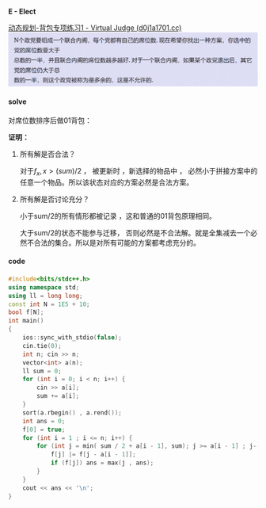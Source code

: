 **E - Elect**

 [动态规划-背包专项练习1 - Virtual Judge (d0j1a1701.cc)](https://vjudge.d0j1a1701.cc/contest/550928#problem/E)![image-20230331095703023](image-20230331095703023.png)



#### solve

对席位数排序后做01背包：

**证明：**

1. 所有解是否合法？

   对于$f_{x} , x\gt (sum)/2$ ， 被更新时 ，新选择的物品中 ， 必然小于拼接方案中的任意一个物品。所以该状态对应的方案必然是合法方案。

2. 所有解是否讨论充分？

   小于sum/2的所有情形都被记录 ，这和普通的01背包原理相同。

   大于sum/2的状态不能参与迁移， 否则必然是不合法解。就是全集减去一个必然不合法的集合。所以是对所有可能的方案都考虑充分的。 

#### code

```cpp
#include<bits/stdc++.h>
using namespace std;
using ll = long long;
const int N = 1E5 + 10;
bool f[N];
int main()
{
	ios::sync_with_stdio(false);
	cin.tie(0);
	int n; cin >> n;
	vector<int> a(n);
	ll sum = 0;
	for (int i = 0; i < n; i++) {
		cin >> a[i];
		sum += a[i];
	}
	sort(a.rbegin() , a.rend());
	int ans = 0;
	f[0] = true;
	for (int i = 1 ; i <= n; i++) {
		for (int j = min( sum / 2 + a[i - 1], sum); j >= a[i - 1] ; j--) {
			f[j] |= f[j - a[i - 1]];
			if (f[j]) ans = max(j , ans);
		}
	}
	cout << ans << '\n';
}
```

